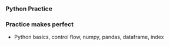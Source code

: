 ### Python Practice

### Practice makes perfect

- Python basics, control flow, numpy, pandas, dataframe, index

